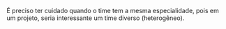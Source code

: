 É preciso ter cuidado quando o time tem a mesma especialidade, pois em um projeto, seria interessante um time diverso (heterogêneo).